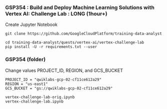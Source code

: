 ### GSP354 : Build and Deploy Machine Learning Solutions with Vertex AI: Challenge Lab : LONG (1hour+)

Create Jupyter Notebook
```
git clone https://github.com/GoogleCloudPlatform/training-data-analyst

cd training-data-analyst/quests/vertex-ai/vertex-challenge-lab
pip install -U -r requirements.txt --user
```


### GSP354 (folder)
Change values PROJECT_ID, REGION, and GCS_BUCKET
```
PROJECT_ID = "qwiklabs-gcp-02-cf11ce612a29"  
REGION = "us-east1"  
GCS_BUCKET = "gs://qwiklabs-gcp-02-cf11ce612a29"  
```

```
vertex-challenge-lab-orig.ipynb  
vertex-challenge-lab.ipynb
```

